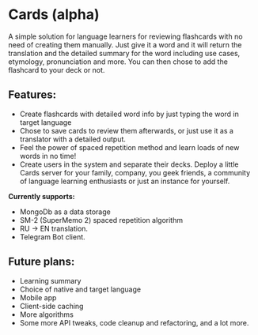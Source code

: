 # Cards (alpha)

A simple solution for language learners for reviewing flashcards with no need of creating them manually. Just give it a word and it will return the translation and the detailed summary for the word including use cases, etymology, pronunciation and more. You can then chose to add the flashcard to your deck or not.

## Features:
- Create flashcards with detailed word info by just typing the word in target language
- Chose to save cards to review them afterwards, or just use it as a translator with a detailed output.
- Feel the power of spaced repetition method and learn loads of new words in no time!
- Create users in the system and separate their decks. Deploy a little Cards server for your family, company, you geek friends, a community of language learning enthusiasts or just an instance for yourself.

**Currently supports:**
- MongoDb as a data storage
- SM-2 (SuperMemo 2) spaced repetition algorithm
- RU -> EN translation.
- Telegram Bot client.

## Future plans:
- Learning summary
- Choice of native and target language
- Mobile app
- Client-side caching
- More algorithms
- Some more API tweaks, code cleanup and refactoring, and a lot more.